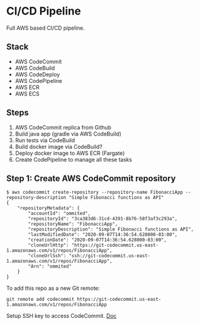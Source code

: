 # CI/CD Pipeline

Full AWS based CI/CD pipeline.

## Stack
- AWS CodeCommit
- AWS CodeBuild
- AWS CodeDeploy
- AWS CodePipeline
- AWS ECR
- AWS ECS

## Steps

1. AWS CodeCommit replica from Github
2. Build java app (gradle via AWS CodeBuild)
3. Run tests via CodeBuild
4. Build docker image via CodeBuild?
5. Deploy docker image to AWS ECR (Fargate)
6. Create CodePipeline to manage all these tasks

## Step 1: Create AWS CodeCommit repository

```shell script
$ aws codecommit create-repository --repository-name FibonacciApp --repository-description "Simple Fibonacci functions as API"
{
    "repositoryMetadata": {
        "accountId": "ommited",
        "repositoryId": "3ca383d6-31cd-4391-8b76-58f3af3c293a",
        "repositoryName": "FibonacciApp",
        "repositoryDescription": "Simple Fibonacci functions as API",
        "lastModifiedDate": "2020-09-07T14:36:54.628000-03:00",
        "creationDate": "2020-09-07T14:36:54.628000-03:00",
        "cloneUrlHttp": "https://git-codecommit.us-east-1.amazonaws.com/v1/repos/FibonacciApp",
        "cloneUrlSsh": "ssh://git-codecommit.us-east-1.amazonaws.com/v1/repos/FibonacciApp",
        "Arn": "ommited"
    }
}
```

To add this repo as a new Git remote:

```shell script
git remote add codecommit https://git-codecommit.us-east-1.amazonaws.com/v1/repos/FibonacciApp
```

Setup SSH key to access CodeCommit. [Doc](https://docs.aws.amazon.com/codecommit/latest/userguide/setting-up-ssh-unixes.html#setting-up-ssh-unixes-keys)
